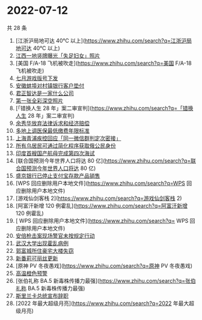 # 2022-07-12

共 28 条

<!-- BEGIN -->
<!-- 最后更新时间 Tue Jul 12 2022 23:10:30 GMT+0800 (China Standard Time) -->

1. [江浙沪局地可达 40℃ 以上](https://www.zhihu.com/search?q=江浙沪局地可达 40℃ 以上)
1. [江西一地竖牌曝光「失足妇女」照片](https://www.zhihu.com/search?q=江西一地竖牌曝光「失足妇女」照片)
1. [美国 F/A-18 飞机被吹走](https://www.zhihu.com/search?q=美国 F/A-18 飞机被吹走)
1. [七月游戏版号下发](https://www.zhihu.com/search?q=七月游戏版号下发)
1. [安徽蚌埠对村镇银行客户垫付](https://www.zhihu.com/search?q=安徽蚌埠对村镇银行客户垫付)
1. [君正智达是一家什么公司](https://www.zhihu.com/search?q=君正智达是一家什么公司)
1. [第一张全彩深空照片](https://www.zhihu.com/search?q=第一张全彩深空照片)
1. [「错换人生 28 年」案二审宣判](https://www.zhihu.com/search?q=「错换人生 28 年」案二审宣判)
1. [余秀华放弃法律诉求和经济赔偿](https://www.zhihu.com/search?q=余秀华放弃法律诉求和经济赔偿)
1. [多地上调医保最低缴费年限标准](https://www.zhihu.com/search?q=多地上调医保最低缴费年限标准)
1. [上海青浦疾控回应「同一微信群判定次密接」](https://www.zhihu.com/search?q=上海青浦疾控回应「同一微信群判定次密接」)
1. [所有乌居民可通过简化程序获取俄公民身份](https://www.zhihu.com/search?q=所有乌居民可通过简化程序获取俄公民身份)
1. [印度首艘国产航母完成第四次海试](https://www.zhihu.com/search?q=印度首艘国产航母完成第四次海试)
1. [联合国预测今年世界人口将达 80 亿](https://www.zhihu.com/search?q=联合国预测今年世界人口将达 80 亿)
1. [盛京银行已停止支付宝存款产品销售](https://www.zhihu.com/search?q=盛京银行已停止支付宝存款产品销售)
1. [WPS 回应删除用户本地文件](https://www.zhihu.com/search?q=WPS 回应删除用户本地文件)
1. [游戏仙剑客栈 2](https://www.zhihu.com/search?q=游戏仙剑客栈 2)
1. [阿富汗新增 120 例霍乱](https://www.zhihu.com/search?q=阿富汗新增 120 例霍乱)
1. [	WPS 回应删除用户本地文件](https://www.zhihu.com/search?q=	WPS 回应删除用户本地文件)
1. [安倍枪击案现场警官未按规定行动](https://www.zhihu.com/search?q=安倍枪击案现场警官未按规定行动)
1. [武汉大学出现霍乱病例](https://www.zhihu.com/search?q=武汉大学出现霍乱病例)
1. [郭富城所住豪宅大楼失窃](https://www.zhihu.com/search?q=郭富城所住豪宅大楼失窃)
1. [新番莉可丽丝更新](https://www.zhihu.com/search?q=新番莉可丽丝更新)
1. [原神 PV 冬夜愚戏](https://www.zhihu.com/search?q=原神 PV 冬夜愚戏)
1. [高温橙色预警](https://www.zhihu.com/search?q=高温橙色预警)
1. [张伯礼称 BA.5 新毒株传播力最强](https://www.zhihu.com/search?q=张伯礼称 BA.5 新毒株传播力最强)
1. [斯里兰卡总统宣布辞职](https://www.zhihu.com/search?q=斯里兰卡总统宣布辞职)
1. [2022 年最大超级月亮](https://www.zhihu.com/search?q=2022 年最大超级月亮)

<!-- END -->
